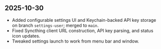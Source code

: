 ## 2025-10-30
- Added configurable settings UI and Keychain-backed API key storage on branch `settings-user`; merged to `main`.
- Fixed Syncthing client URL construction, API key parsing, and status icon updates.
- Tweaked settings launch to work from menu bar and window.
